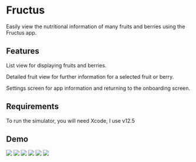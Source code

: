 # Fructus

Easily view the nutritional information of many fruits and berries using the Fructus app.

## Features

List view for displaying fruits and berries.

Detailed fruit view for further information for a selected fruit or berry.

Settings screen for app information and returning to the onboarding screen.

## Requirements

To run the simulator, you will need Xcode, I use v12.5

## Demo

![](.github/images/Sim1.png) ![](.github/images/Sim2.png) ![](.github/images/Sim3.png) ![](.github/images/Sim4.png) ![](.github/images/Sim5.png) ![](.github/images/Sim6.png)
